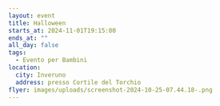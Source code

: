 ```yaml
---
layout: event
title: Halloween
starts_at: 2024-11-01T19:15:00
ends_at: ""
all_day: false
tags:
  - Evento per Bambini
location:
  city: Inveruno
  address: presso Cortile del Torchio
flyer: images/uploads/screenshot-2024-10-25-07.44.18-.png
---
```

